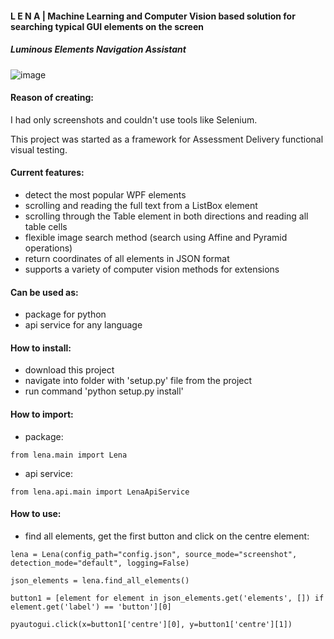 #### L E N A | Machine Learning and Computer Vision based solution for searching typical GUI elements on the screen    
##### Luminous Elements Navigation Assistant

![image](https://github.com/coastal-lines/Lena/assets/70205794/44016028-823f-4b6e-b85f-0060d753a11e)


#### Reason of creating:
I had only screenshots and couldn't use tools like Selenium.

This project was started as a framework for Assessment Delivery functional visual testing.


#### Current features:
- detect the most popular WPF elements
- scrolling and reading the full text from a ListBox element
- scrolling through the Table element in both directions and reading all table cells
- flexible image search method (search using Affine and Pyramid operations)
- return coordinates of all elements in JSON format
- supports a variety of computer vision methods for extensions

#### Can be used as:
- package for python
- api service for any language

#### How to install:
- download this project
- navigate into folder with 'setup.py' file from the project
- run command 'python setup.py install'

#### How to import:
- package: 
```
from lena.main import Lena
```
- api service:
```
from lena.api.main import LenaApiService
```

#### How to use:
- find all elements, get the first button and click on the centre element:
```
lena = Lena(config_path="config.json", source_mode="screenshot", detection_mode="default", logging=False)

json_elements = lena.find_all_elements()

button1 = [element for element in json_elements.get('elements', []) if element.get('label') == 'button'][0]

pyautogui.click(x=button1['centre'][0], y=button1['centre'][1])
```
